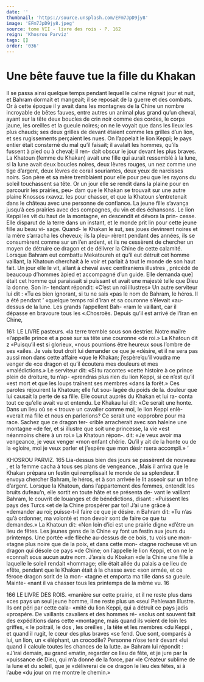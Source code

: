 ```yaml
---
date: ''
thumbnail: 'https://source.unsplash.com/EFm7JpD9jy8'
image: 'EFm7JpD9jy8.jpeg'
source: tome VII - livre des rois - P. 162
reign: 'Khosrou Parviz'
tags: []
order: '036'
---
```


# Une bête fauve tue la fille du Khakan

Il se passa ainsi quelque temps pendant lequel le calme régnait jour et nuit, et Bahram dormait et mangeait; il se reposait de la guerre et des combats. Or à cette époque il y avait dans les montagnes de
la Chine un nombre incroyable de bêtes fauves, entre autres un animal plus grand qu’un cheval, ayant sur la tête deux boucles de crin noir comme des cordes, le corps jaune, les oreilles et la gueule noires; on ne le voyait que dans les lieux les plus chauds; ses deux grilles de devant étaient comme les grilles d’un lion, et ses rugissements perçaient
les nues. On l’appelait le lion Keppi; le pays entier était consterné du mal qu’il faisait; il avalait les hommes, qu’ils fussent à pied ou à cheval; il ren-
dait obscur le jour devant les plus braves.
La Khatoun (femme du Khakan) avait une fille qui aurait ressemblé à la lune, si la lune avait deux boucles noires, deux lèvres rouges, un nez comme une tige d’argent, deux lèvres de corail souriantes,
deux yeux de narcisses noirs. Son père et sa mère tremblaient pour elle pour peu que les rayons du soleil touchassent sa tête. Or un jour elle se rendit dans la plaine pour en parcourir les prairies, peu- dam que le Khakan se trouvait sur une autre plaine
Knossos rxavxz. les pour chasser, et que la Khatoun s’entretenait dans
le château avec une personne de confiance. La jeune fille s’avança jusqu’à ces prairies avec des compagnes,
du vin et des échansons. Le lion Keppi les vit du haut de la montagne, en descendit et dévora la prin- cesse. Elle disparut de la terre dans un instant, et le monde prit lin pour cette jeune fille au beau vi- sage. Quand- le Khakan le sut, ses joues devinrent noires et la mère s’arracha les cheveux; ils la pleu- rèrent pendant des années, ils se consumèrent comme
sur un l’en ardent, et ils ne cessèrent de chercher un moyen de détruire ce dragon et de délivrer la Chine de cette calamité.
Lorsque Bahram eut combattu Mekatoureh et
qu’il eut détruit cet homme vaillant, la Khatoun
cherchait à le voir et parlait à tout le monde de son
haut fait. Un jour elle le vit, allant à cheval avec centlraniens illustres , précédé de beaucoup d’hommes
àpied et accompagné d’un guide. Elle demanda
que] était cet homme qui paraissait si puissant et avait une majesté telle que Dieu la donne. Son in- tendant répondit: «C’est un roi illustres» Un autre serviteur lui dit : «Tu es bien ignorant, si tu ne sais «pas le nom de Bahram, le héros. Il a été pendant
’ «quelque temps roi d’lran et sa couronne s’élevait «au-dessus de la lune. Les grands l’appellent Bah- «ram le vaillant, car il dépasse en bravoure tous les «.Chosroës. Depuis qu’il est arrivé de l’Iran en Chine,

161: LE LIVRE pasteurs.
«la terre tremble sous son destrier. Notre maîlre «l’appelle prince et a posé sur sa tête une couronne
«de roi.» La Khatoun dit z «Puisqu’il est si glorieux,
«nous pourrions être heureux sous l’ombre de ses «ailes. Je vais tout droit lui demander ce que je «désire, et il ne sera pas aussi mon dans cette affaire «que le Khakan; j’espère’qu’il voudra me venger de
«ce dragon et qu’il écoutera mes douleurs et mes «malédictions.» Le serviteur dit: «Si tu racontes «cette histoire à ce prince plein de droiture, tu n’ap- «prendras plus rien du lion Keppi, si ce n’est qu’il «est mort et que les loups traînent ses membres «dans la forêt.»
Ces paroles réjouirent la Khatoun; elle fut sou- lagée du poids de la. douleur que lui causait la perte de sa fille. Elle courut auprès du Khakan et lui ra- conta tout ce qu’elle avait vu et entendu. Le Khakau lui dit: «Ce serait une honte. Dans un lieu où se
« trouve un cavalier comme moi, le lion Keppi enlè- «verait ma fille et nous en parlerions? Ce serait une «opprobre pour ma race. Sachez que ce dragon ter- «rible arracherait avec son haleine une montagne «de fer, et si illustre que soit une princesse, la vie «est néanmoins chère à un roi.» La Khatoun répon-.
dit: «Je veux avoir ma vengeance, je veux venger
«mon enfant chérie. Qu’il y ait de la honte ou de la «gloire, moi je veux parler et j’espère que mon désir
rsera accompli.» ’

KHOSROU PARVIZ. 165 Lia-dessus bien des jours se passèrent de nouveau ,
et la femme cacha à tous ses plans de vengeance. ,Mais il arriva que le Khakan prépara un festin qui
remplissait le monde de sa splendeur. Il envoya chercher Bahram, le héros, et à son arrivée le lit asseoir sur un trône d’argent. Lorsque la Khatoun,
dans l’appartement des femmes, entendit les bruits dufeau’n, elle sortit en toute hâte et se présenta de-
vant le vaillant Bahram, le couvrit de louanges et de bénédictions, disant : «Puissent les pays des Turcs
«et de la Chine prospérer par toi! J’ai une grâce à «demander au roi; puisse-t-il faire ce que je désire. n Bahram dit: «Tu n’as qu’à ordonner, ma volonté et
mon devoir sont de faire ce que tu demandes.» La Khatoun dit: «Non loin d’ici est une prairie digne «d’être un lieu de fêtes. Les jeunes gens de la Chine
«y font un festin aux jours du printemps. Une portée «de flèche au-dessus de ce bois, tu vois une mon- «tagne plus noire que de la poix, et dans cette mon- «tagne rocheuse vit un dragon qui désole ce pays «de Chine; on l’appelle le lion Keppi, et on ne le «connaît sous aucun autre nom. J’avais du Kbakan
«de la Chine une fille à laquelle le soleil rendait «hommage; elle était allée du palais a ce lieu de «fête, pendant que le Khakan était à la chasse avec «son armée, et ce féroce dragon sorit de la mon- «tagne et emporta ma tille dans sa gueule. Mainte-
«nant il va chasser tous les printemps de la même
vu. 16

166 LE LIVRE DES ROIS.
«manière sur cette prairie, et il ne reste plus dans «ces pays un seul jeune homme, il ne reste plus un «seul Pehlewan illustre. Ils ont péri par cette cala- «mité du lion Keppi, qui a détruit ce pays jadis «prospère. De vaillants cavaliers et des hommes ré- «solus ont souvent fait des expéditions dans cette «montagne, mais quand ils voient de loin les griffes, « le poitrail, le dos , les oreilles , la tête et les membres «du Keppi , et quand il rugit, le cœur des plus braves «se fend. Que sont, comparés à lui, un lion, un
« éléphant, un crocodile? Personne n’ose tenir devant
«lui quand il calcule toutes les chances de la lutte. a»
Bahram lui répondit : «J’irai demain, au grand
«matin, regarder ce lieu de fête, et je jure par la «puissance de Dieu, qui m’a donné de la force, par
«le Créateur sublime de la lune et du soleil, que je «délivrerai de ce dragon le lieu des fêtes, si à l’aube
«du jour on me montre le chemin.»
